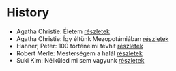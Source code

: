 # History

- Agatha Christie: Életem [részletek](../_details/Agatha%20Christie.md#id_1774)
- Agatha Christie: Így ​éltünk Mezopotámiában [részletek](../_details/Agatha%20Christie.md#id_1792)
- Hahner, Péter: 100 történelmi tévhit [részletek](../_details/Hahner%2C%20P%C3%A9ter.md#id_512)
- Robert Merle: Mesterségem a halál [részletek](../_details/Robert%20Merle.md#id_1803)
- Suki Kim: Nélküled mi sem vagyunk [részletek](../_details/Suki%20Kim.md#id_1457)